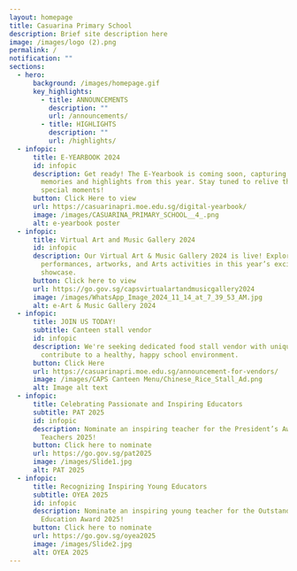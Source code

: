 ```yaml
---
layout: homepage
title: Casuarina Primary School
description: Brief site description here
image: /images/logo (2).png
permalink: /
notification: ""
sections:
  - hero:
      background: /images/homepage.gif
      key_highlights:
        - title: ANNOUNCEMENTS
          description: ""
          url: /announcements/
        - title: HIGHLIGHTS
          description: ""
          url: /highlights/
  - infopic:
      title: E-YEARBOOK 2024
      id: infopic
      description: Get ready! The E-Yearbook is coming soon, capturing all the amazing
        memories and highlights from this year. Stay tuned to relive those
        special moments!
      button: Click Here to view
      url: https://casuarinapri.moe.edu.sg/digital-yearbook/
      image: /images/CASUARINA_PRIMARY_SCHOOL__4_.png
      alt: e-yearbook poster
  - infopic:
      title: Virtual Art and Music Gallery 2024
      id: infopic
      description: Our Virtual Art & Music Gallery 2024 is live! Explore students'
        performances, artworks, and Arts activities in this year’s exciting
        showcase.
      button: Click here to view
      url: https://go.gov.sg/capsvirtualartandmusicgallery2024
      image: /images/WhatsApp_Image_2024_11_14_at_7_39_53_AM.jpg
      alt: e-Art & Music Gallery 2024
  - infopic:
      title: JOIN US TODAY!
      subtitle: Canteen stall vendor
      id: infopic
      description: We're seeking dedicated food stall vendor with unique recipes to
        contribute to a healthy, happy school environment.
      button: Click Here
      url: https://casuarinapri.moe.edu.sg/announcement-for-vendors/
      image: /images/CAPS Canteen Menu/Chinese_Rice_Stall_Ad.png
      alt: Image alt text
  - infopic:
      title: Celebrating Passionate and Inspiring Educators
      subtitle: PAT 2025
      id: infopic
      description: Nominate an inspiring teacher for the President’s Award for
        Teachers 2025!
      button: Click here to nominate
      url: https://go.gov.sg/pat2025
      image: /images/Slide1.jpg
      alt: PAT 2025
  - infopic:
      title: Recognizing Inspiring Young Educators
      subtitle: OYEA 2025
      id: infopic
      description: Nominate an inspiring young teacher for the Outstanding Youth in
        Education Award 2025!
      button: Click here to nominate
      url: https://go.gov.sg/oyea2025
      image: /images/Slide2.jpg
      alt: OYEA 2025
---
```

